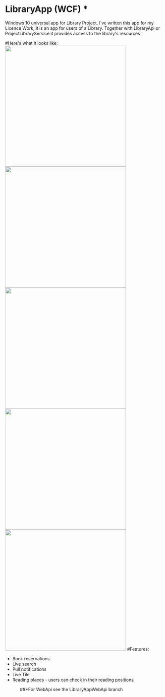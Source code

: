 # LibraryApp (WCF) *
Windows 10 universal app for Library Project.
I've written this app for my Licence Work, it is an app for users of a Library.
Together with LibraryApi or ProjectLibraryService it provides access to the library's resources

#Here's what it looks like:
<img src="https://github.com/j0eyWh/LibraryApp/blob/LibraryAppWebApi/LibraryApp/Info/LoginScreen.PNG" height="390"/>
<img src="https://github.com/j0eyWh/LibraryApp/blob/LibraryAppWebApi/LibraryApp/Info/HomeScreen.PNG" height="390"/>
<img src="https://github.com/j0eyWh/LibraryApp/blob/LibraryAppWebApi/LibraryApp/Info/Menu.PNG" height="390"/>
<img src="https://github.com/j0eyWh/LibraryApp/blob/LibraryAppWebApi/LibraryApp/Info/Details.PNG" height="390"/>
<img src="https://github.com/j0eyWh/LibraryApp/blob/LibraryAppWebApi/LibraryApp/Info/ReadingPlaces.PNG" height="390"/>
#Features:

<ul>
<li>Book reservations</li>
<li>Live search </li>
<li>Pull notifications </li>
<li>Live Tile </li>
<li>Reading places - users can check in their reading positions </li>
<ul/>

##*For WebApi see the LibraryAppWebApi branch
